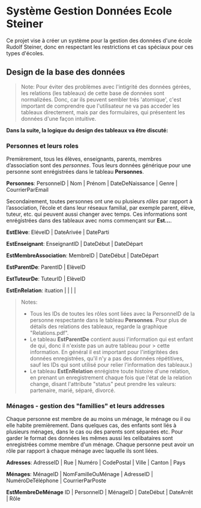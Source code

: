 # Système Gestion Données Ecole Steiner

Ce projet vise à créer un système pour la gestion des données d'une école Rudolf Steiner, donc en respectant les restrictions et cas spéciaux pour ces types d'écoles.

## Design de la base des données
> Note: Pour éviter des problèmes avec l'intigrité des données gérées, les relations (les tableaux) de cette base de données sont normalizées. Donc, car ils peuvent sembler trés 'atomique', c'est important de comprendre que l'utilisateur ne va pas acceder les tableaux directement, mais par des formulaires, qui présentent les données d'une façon intuitive.

**Dans la suite, la logique du design des tableaux va être discuté:**

### Personnes et leurs roles

Premièrement, tous les élèves, enseignants, parents, membres d’association sont des _personnes_. Tous leurs données générique pour une personne sont enrégistrées dans le tableau **Personnes**. 

  **Personnes**: PersonneID | Nom | Prénom | DateDeNaissance | Genre | CourrierParEmail

Secondairement, toutes personnes ont une ou plusieurs _rôles_ par rapport à l’association, l’école et dans leur réseaux familial, par exemple parent, élève, tuteur, etc. qui peuvent aussi changer avec temps. Ces informations sont enrégistrées dans des tableaux avec noms commençant sur **Est...**. 

 **EstElève**: EléveID | DateArivée | DateParti 
 
 **EstEnseignant**: EnseignantID | DateDébut | DateDépart
 
 **EstMembreAssociation**: MembreID | DateDébut | DateDépart 
 
 **EstParentDe**: ParentID | ElèveID
 
 **EstTuteurDe**: TuteurID | ElèveID
 
 **EstEnRelation**: ituation |  |  |  |  

> Notes: 
> - Tous les IDs de toutes les rôles sont liées avec la PersonneID de la personne respectante dans le tableau **Personnes**. Pour plus de détails des relations des tableaux, regarde la graphique "Relations.pdf".
> - Le tableau **EstParentDe** contient aussi l'information qui est enfant de qui, donc il n'existe pas un autre tableau pour > cette information. En général il est important pour l'intigritées des données enregistrées, qu'il n'y a pas des données répétitives, sauf les IDs qui sont utilisé pour relier l'information des tableaux.)
> - Le tableau **EstEnRelation** enrégistre toute histoire d'une relation, en prenant un enregistrement chaque fois que l'état de la relation change, disant l'attribute "status" peut prendre les valeurs: partenaire, marié, séparé, divorcé.

### Ménages - gestion des "famillies" et leurs addresses

Chaque personne est membre de au moins un ménage, le ménage ou il ou elle habite premièrement. Dans quelques cas, des enfants sont liés à plusieurs ménages, dans le cas ou des parents sont séparées etc. Pour garder le format des données les mêmes aussi les celibataires sont enregistrées comme membre d'un ménage. Chaque personne peut avoir un rôle par rapport à chaque ménage avec laquelle ils sont liées.

**Adresses**: AdresseID | Rue | Numéro | CodePostal | Ville | Canton | Pays 

**Ménages**: MénageID | NomFamilleOuMénage | AdresseID | NuméroDeTéléphone | CourrierParPoste

**EstMembreDeMénage** ID | PersonneID | MénageID | DateDébut | DateArrêt | Rôle









